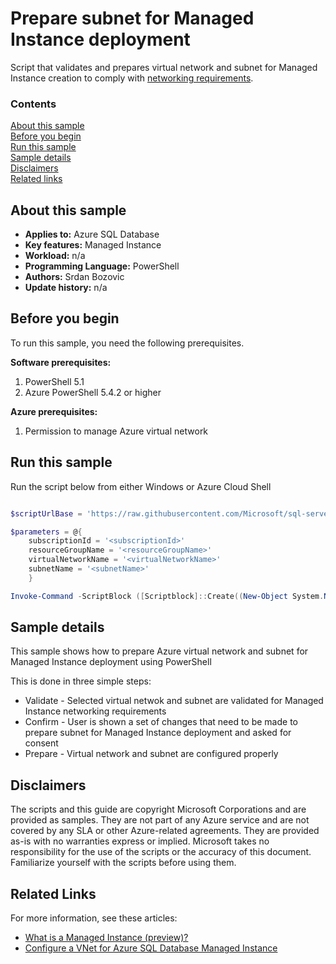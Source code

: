 # Prepare subnet for Managed Instance deployment

Script that validates and prepares virtual network and subnet for Managed Instance creation to comply with [networking requirements](https://docs.microsoft.com/azure/sql-database/sql-database-managed-instance-vnet-configuration#requirements).

### Contents

[About this sample](#about-this-sample)<br/>
[Before you begin](#before-you-begin)<br/>
[Run this sample](#run-this-sample)<br/>
[Sample details](#sample-details)<br/>
[Disclaimers](#disclaimers)<br/>
[Related links](#related-links)<br/>


<a name=about-this-sample></a>

## About this sample

- **Applies to:** Azure SQL Database
- **Key features:**  Managed Instance
- **Workload:** n/a
- **Programming Language:** PowerShell
- **Authors:** Srdan Bozovic
- **Update history:** n/a

<a name=before-you-begin></a>

## Before you begin

To run this sample, you need the following prerequisites.

**Software prerequisites:**

1. PowerShell 5.1
2. Azure PowerShell 5.4.2 or higher

**Azure prerequisites:**

1. Permission to manage Azure virtual network

<a name=run-this-sample></a>

## Run this sample

Run the script below from either Windows or Azure Cloud Shell

```powershell

$scriptUrlBase = 'https://raw.githubusercontent.com/Microsoft/sql-server-samples/master/samples/manage/azure-sql-db-managed-instance/prepare-subnet'

$parameters = @{
    subscriptionId = '<subscriptionId>'
    resourceGroupName = '<resourceGroupName>'
    virtualNetworkName = '<virtualNetworkName>'
    subnetName = '<subnetName>'
    }

Invoke-Command -ScriptBlock ([Scriptblock]::Create((New-Object System.Net.WebClient).DownloadString($scriptUrlBase+'/prepareSubnet.ps1'))) -ArgumentList $parameters

```

<a name=sample-details></a>

## Sample details

This sample shows how to prepare Azure virtual network and subnet for Managed Instance deployment using PowerShell

This is done in three simple steps:
- Validate - Selected virtual netwok and subnet are validated for Managed Instance networking requirements
- Confirm - User is shown a set of changes that need to be made to prepare subnet for Managed Instance deployment and asked for consent
- Prepare - Virtual network and subnet are configured properly

<a name=disclaimers></a>

## Disclaimers
The scripts and this guide are copyright Microsoft Corporations and are provided as samples. They are not part of any Azure service and are not covered by any SLA or other Azure-related agreements. They are provided as-is with no warranties express or implied. Microsoft takes no responsibility for the use of the scripts or the accuracy of this document. Familiarize yourself with the scripts before using them.

<a name=related-links></a>

## Related Links
<!-- Links to more articles. Remember to delete "en-us" from the link path. -->

For more information, see these articles:

- [What is a Managed Instance (preview)?](https://docs.microsoft.com/azure/sql-database/sql-database-managed-instance)
- [Configure a VNet for Azure SQL Database Managed Instance](https://docs.microsoft.com/azure/sql-database/sql-database-managed-instance-vnet-configuration)